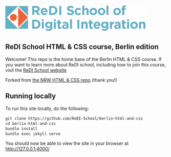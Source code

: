 ![ReDI](redi_banner.png)

## ReDI School HTML & CSS course, Berlin edition

Welcome! This repo is the home base of the Berlin HTML & CSS course. If you want to learn more about ReDI school, including how to join this course, visit the [ReDI School website](https://www.redi-school.org/)

Forked from [the NRW HTML & CSS repo](https://github.com/ReDI-School/nrw-html-and-css) (thank you!)

## Running locally

To run this site locally, do the following:

```
git clone https://github.com/ReDI-School/berlin-html-and-css
cd berlin-html-and-css
bundle install
bundle exec jekyll serve
```

You should now be able to view the site in your browser at http://127.0.0.1:4000/
